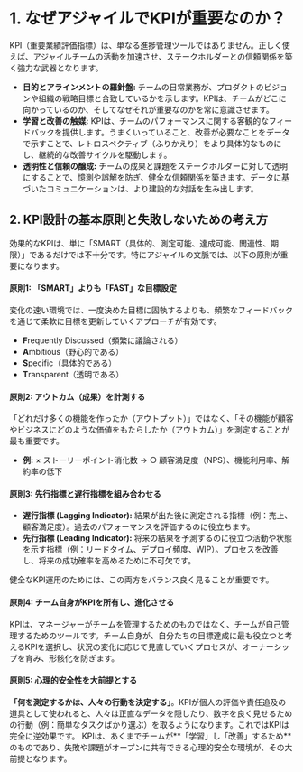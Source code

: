 # 1. なぜアジャイルでKPIが重要なのか？

KPI（重要業績評価指標）は、単なる進捗管理ツールではありません。正しく使えば、アジャイルチームの活動を加速させ、ステークホルダーとの信頼関係を築く強力な武器となります。

*   **目的とアラインメントの羅針盤:** チームの日常業務が、プロダクトのビジョンや組織の戦略目標と合致しているかを示します。KPIは、チームがどこに向かっているのか、そしてなぜそれが重要なのかを常に意識させます。
*   **学習と改善の触媒:** KPIは、チームのパフォーマンスに関する客観的なフィードバックを提供します。うまくいっていること、改善が必要なことをデータで示すことで、レトロスペクティブ（ふりかえり）をより具体的なものにし、継続的な改善サイクルを駆動します。
*   **透明性と信頼の醸成:** チームの成果と課題をステークホルダーに対して透明にすることで、憶測や誤解を防ぎ、健全な信頼関係を築きます。データに基づいたコミュニケーションは、より建設的な対話を生み出します。

## 2. KPI設計の基本原則と失敗しないための考え方

効果的なKPIは、単に「SMART（具体的、測定可能、達成可能、関連性、期限）」であるだけでは不十分です。特にアジャイルの文脈では、以下の原則が重要になります。

#### 原則1: 「SMART」よりも「FAST」な目標設定

変化の速い環境では、一度決めた目標に固執するよりも、頻繁なフィードバックを通じて柔軟に目標を更新していくアプローチが有効です。
*   **F**requently Discussed（頻繁に議論される）
*   **A**mbitious（野心的である）
*   **S**pecific（具体的である）
*   **T**ransparent（透明である）

#### 原則2: アウトカム（成果）を計測する

「どれだけ多くの機能を作ったか（アウトプット）」ではなく、「その機能が顧客やビジネスにどのような価値をもたらしたか（アウトカム）」を測定することが最も重要です。
*   **例:** × ストーリーポイント消化数 → ○ 顧客満足度（NPS）、機能利用率、解約率の低下

#### 原則3: 先行指標と遅行指標を組み合わせる

*   **遅行指標 (Lagging Indicator):** 結果が出た後に測定される指標（例：売上、顧客満足度）。過去のパフォーマンスを評価するのに役立ちます。
*   **先行指標 (Leading Indicator):** 将来の結果を予測するのに役立つ活動や状態を示す指標（例：リードタイム、デプロイ頻度、WIP）。プロセスを改善し、将来の成功確率を高めるために不可欠です。

健全なKPI運用のためには、この両方をバランス良く見ることが重要です。

#### 原則4: チーム自身がKPIを所有し、進化させる

KPIは、マネージャーがチームを管理するためのものではなく、チームが自己管理するためのツールです。チーム自身が、自分たちの目標達成に最も役立つと考えるKPIを選択し、状況の変化に応じて見直していくプロセスが、オーナーシップを育み、形骸化を防ぎます。

#### 原則5: 心理的安全性を大前提とする

**「何を測定するかは、人々の行動を決定する」**。KPIが個人の評価や責任追及の道具として使われると、人々は正直なデータを隠したり、数字を良く見せるための行動（例：簡単なタスクばかり選ぶ）を取るようになります。これではKPIは完全に逆効果です。
KPIは、あくまでチームが**「学習」し「改善」するため**のものであり、失敗や課題がオープンに共有できる心理的安全な環境が、その大前提となります。 